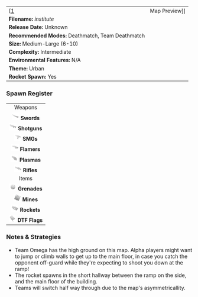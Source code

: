 |                                                            |                                    |
|------------------------------------------------------------|------------------------------------|
| \[[1](File:Institute.png%7Cthumb%7Ccenter)|Map Preview\]\] | **Author: Derek "*JoJo*" Stegall** |
| **Filename:** *institute*                                  |
| **Release Date:** Unknown                                  |
| **Recommended Modes:** Deathmatch, Team Deathmatch         |
| **Size:** Medium-Large (6-10)                              |
| **Complexity:** Intermediate                               |
| **Environmental Features:** N/A                            |
| **Theme:** Urban                                           |
| **Rocket Spawn:** Yes                                      |

### Spawn Register

|                                                                                             |
|:-------------------------------------------------------------------------------------------:|
|                                           Weapons                                           |
|     <img src="Sword.png" title="fig:Sword.png" alt="Sword.png" width="20" /> **Swords**     |
| <img src="Shotgun.png" title="fig:Shotgun.png" alt="Shotgun.png" width="20" /> **Shotguns** |
|         <img src="Smg.png" title="fig:Smg.png" alt="Smg.png" width="20" /> **SMGs**         |
|   <img src="Flamer.png" title="fig:Flamer.png" alt="Flamer.png" width="20" /> **Flamers**   |
|   <img src="Plasma.png" title="fig:Plasma.png" alt="Plasma.png" width="20" /> **Plasmas**   |
|     <img src="Rifle.png" title="fig:Rifle.png" alt="Rifle.png" width="20" /> **Rifles**     |
|                                            Items                                            |
| <img src="Grenade.png" title="fig:Grenade.png" alt="Grenade.png" width="20" /> **Grenades** |
|       <img src="Mine.png" title="fig:Mine.png" alt="Mine.png" width="20" /> **Mines**       |
|   <img src="Rocket.png" title="fig:Rocket.png" alt="Rocket.png" width="20" /> **Rockets**   |
|     <img src="Flag.png" title="fig:Flag.png" alt="Flag.png" width="20" /> **DTF Flags**     |

### Notes & Strategies

-   Team Omega has the high ground on this map. Alpha players might want to jump or climb walls to get up to the main floor, in case you catch the opponent off-guard while they're expecting to shoot you down at the ramp!
-   The rocket spawns in the short hallway between the ramp on the side, and the main floor of the building.
-   Teams will switch half way through due to the map's asymmetricallity.

